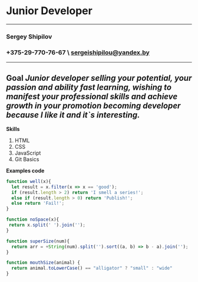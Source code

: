 # Junior Developer #
---
### Sergey Shipilov ###
### +375-29-770-76-67 \  sergeishipilou@yandex.by ###
---
__Goal__
*Junior developer selling your potential, your passion and ability fast learning, wishing to manifest your professional skills and achieve growth in your promotion becoming developer because I like it and it`s interesting.*
---
__Skills__
1. HTML
1. CSS
1. JavaScript
1. Git Basics

__Examples code__
```javascript
function well(x){
  let result = x.filter(x => x == 'good');
  if (result.length > 2) return 'I smell a series!';
  else if (result.length > 0) return 'Publish!';
  else return 'Fail!';
}

function noSpace(x){
 return x.split(' ').join('');
}

function superSize(num){
  return arr = +String(num).split('').sort((a, b) => b - a).join('');
}

function mouthSize(animal) {
  return animal.toLowerCase() == "alligator" ? "small" : "wide"
}
```

